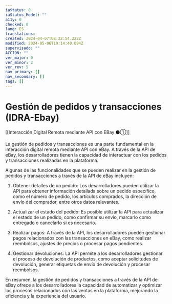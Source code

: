 ```yaml
---
iaStatus: 0
iaStatus_Model: ""
a11y: 0
checked: 0
lang: ES
translations: 
created: 2024-04-07T08:22:54.222Z
modified: 2024-05-06T19:14:40.094Z
supervisado: ""
ACCION: ""
ver_major: 0
ver_minor: 2
ver_rev: 5
nav_primary: []
nav_secondary: []
tags: []
---
```

# Gestión de pedidos y transacciones (IDRA-Ebay)

[[Interacción Digital Remota mediante API con EBay ⚫①]]

La gestión de pedidos y transacciones es una parte fundamental en la interacción digital remota mediante API con eBay. A través de la API de eBay, los desarrolladores tienen la capacidad de interactuar con los pedidos y transacciones realizadas en la plataforma.

Algunas de las funcionalidades que se pueden realizar en la gestión de pedidos y transacciones a través de la API de eBay incluyen:

1. Obtener detalles de un pedido: Los desarrolladores pueden utilizar la API para obtener información detallada sobre un pedido específico, como el número de pedido, los artículos comprados, la dirección de envío del comprador, entre otros datos relevantes.

2. Actualizar el estado del pedido: Es posible utilizar la API para actualizar el estado de un pedido, como confirmar su envío, marcarlo como entregado o cancelarlo si es necesario.

3. Realizar pagos: A través de la API, los desarrolladores pueden gestionar pagos relacionados con las transacciones en eBay, como realizar reembolsos, ajustes de precios o procesar pagos pendientes.

4. Gestionar devoluciones: La API permite a los desarrolladores gestionar el proceso de devolución de productos, como aceptar solicitudes de devolución, generar etiquetas de envío de devolución y procesar reembolsos.

En resumen, la gestión de pedidos y transacciones a través de la API de eBay ofrece a los desarrolladores la capacidad de automatizar y optimizar los procesos relacionados con las ventas en la plataforma, mejorando la eficiencia y la experiencia del usuario.
